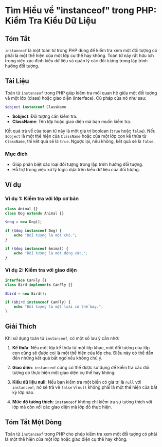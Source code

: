 <!--
Meta Description: # Tìm Hiểu về "instanceof" trong PHP: Kiểm Tra Kiểu Dữ Liệu ## Tóm Tắt `instanceof` là một toán tử trong PHP dùng để kiểm tra xem một đối tượng có phả...
Meta Keywords: một, đối, tượng, lớp, instanceof
-->

# Tìm Hiểu về "instanceof" trong PHP: Kiểm Tra Kiểu Dữ Liệu

## Tóm Tắt
`instanceof` là một toán tử trong PHP dùng để kiểm tra xem một đối tượng có phải là một thể hiện của một lớp cụ thể hay không. Toán tử này rất hữu ích trong việc xác định kiểu dữ liệu và quản lý các đối tượng trong lập trình hướng đối tượng.

## Tài Liệu
Toán tử `instanceof` trong PHP giúp kiểm tra mối quan hệ giữa một đối tượng và một lớp (class) hoặc giao diện (interface). Cú pháp của nó như sau:

```php
$object instanceof ClassName
```

- **$object**: Đối tượng cần kiểm tra.
- **ClassName**: Tên lớp hoặc giao diện mà bạn muốn kiểm tra.

Kết quả trả về của toán tử này là một giá trị boolean (`true` hoặc `false`). Nếu `$object` là một thể hiện của `ClassName` hoặc của một lớp con kế thừa từ `ClassName`, thì kết quả sẽ là `true`. Ngược lại, nếu không, kết quả sẽ là `false`.

### Mục đích
- Giúp phân biệt các loại đối tượng trong lập trình hướng đối tượng.
- Hỗ trợ trong việc xử lý logic dựa trên kiểu dữ liệu của đối tượng.

## Ví dụ
### Ví dụ 1: Kiểm tra với lớp cơ bản

```php
class Animal {}
class Dog extends Animal {}

$dog = new Dog();

if ($dog instanceof Dog) {
    echo "Đối tượng là một chó.";
}

if ($dog instanceof Animal) {
    echo "Đối tượng là một động vật.";
}
```

### Ví dụ 2: Kiểm tra với giao diện

```php
interface CanFly {}
class Bird implements CanFly {}

$bird = new Bird();

if ($bird instanceof CanFly) {
    echo "Đối tượng là một loài có thể bay.";
}
```

## Giải Thích
Khi sử dụng toán tử `instanceof`, có một số lưu ý cần nhớ:

1. **Kế thừa**: Nếu một lớp kế thừa từ một lớp khác, một đối tượng của lớp con cũng sẽ được coi là một thể hiện của lớp cha. Điều này có thể dẫn đến những kết quả bất ngờ nếu không chú ý.
   
2. **Giao diện**: `instanceof` cũng có thể được sử dụng để kiểm tra các đối tượng có thực hiện một giao diện cụ thể hay không.

3. **Kiểu dữ liệu null**: Nếu bạn kiểm tra một biến có giá trị là `null` với `instanceof`, nó sẽ trả về `false` vì `null` không phải là một thể hiện của bất kỳ lớp nào.

4. **Mức độ tương thích**: `instanceof` không chỉ kiểm tra sự tương thích với lớp mà còn với các giao diện mà lớp đó thực hiện.

## Tóm Tắt Một Dòng
Toán tử `instanceof` trong PHP cho phép kiểm tra xem một đối tượng có phải là một thể hiện của một lớp hoặc giao diện cụ thể hay không.
